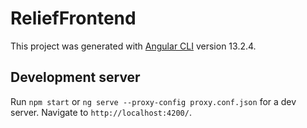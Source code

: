 # ReliefFrontend

This project was generated with [Angular CLI](https://github.com/angular/angular-cli) version 13.2.4.

## Development server

Run `npm start` or `ng serve --proxy-config proxy.conf.json` for a dev server. Navigate to `http://localhost:4200/`.
